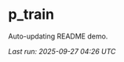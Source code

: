 # p_train

Auto-updating README demo.

<!--START_SECTION:status-->
_Last run: 2025-09-27 04:26 UTC_
<!--END_SECTION:status-->
















































































































































































































































































































































































































































































































































































































































































































































































































